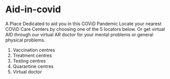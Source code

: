 # Aid-in-covid

A Place Dedicated to aid you in this COViD Pandemic
Locate your nearest COViD Care Centers by choosing one of the 5 locators below. Or get virtual AID through our virtual AR doctor for your mental problems or general physical problems.
1. Vaccination centres
2. Treatment centres
3. Testing centres
4. Quarantine centres
5. Virtual doctor
